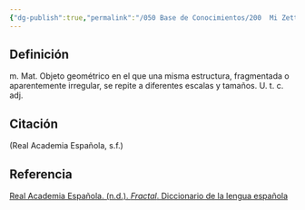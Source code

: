 ```yaml
---
{"dg-publish":true,"permalink":"/050 Base de Conocimientos/200  Mi Zettelkasten/100 Docencia/Org1/2025/Clase 03 Sinergia y Recursividad/Zk Fractal/","tags":["definir"]}
---
```


## Definición
m. Mat. Objeto geométrico en el que una misma estructura, fragmentada o aparentemente irregular, se repite a diferentes escalas y tamaños. U. t. c. adj.

## Citación 
(Real Academia Española, s.f.)

## Referencia
[Real Academia Española. (n.d.). _Fractal_. Diccionario de la lengua española](https://dle.rae.es/fractal)


